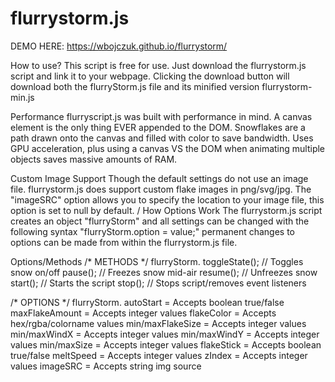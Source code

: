 # flurrystorm.js

DEMO HERE: https://wbojczuk.github.io/flurrystorm/

How to use?
This script is free for use. Just download the flurrystorm.js script and link it to your webpage. Clicking the download button will download both the flurryStorm.js file and its minified version flurrystorm-min.js
<script src="flurryscript.js" defer></script>

Performance
flurryscript.js was built with performance in mind. A canvas element is the only thing EVER appended to the DOM. Snowflakes are a path drawn onto the canvas and filled with color to save bandwidth. Uses GPU acceleration, plus using a canvas VS the DOM when animating multiple objects saves massive amounts of RAM.

Custom Image Support
Though the default settings do not use an image file. flurrystorm.js does support custom flake images in png/svg/jpg. The "imageSRC" option allows you to specify the location to your image file, this option is set to null by default.
/
How Options Work
The flurrystorm.js script creates an object "flurryStorm" and all settings can be changed with the following syntax "flurryStorm.option = value;" permanent changes to options can be made from within the flurrystorm.js file.

Options/Methods
/* METHODS */
flurryStorm.
toggleState(); // Toggles snow on/off
pause(); // Freezes snow mid-air
resume(); // Unfreezes snow
start(); // Starts the script
stop(); // Stops script/removes event listeners

/* OPTIONS */
flurryStorm.
autoStart = Accepts boolean true/false
maxFlakeAmount = Accepts integer values
flakeColor = Accepts hex/rgba/colorname values
min/maxFlakeSize = Accepts integer values
min/maxWindX = Accepts integer values
min/maxWindY = Accepts integer values
min/maxSize = Accepts integer values
flakeStick = Accepts boolean true/false
meltSpeed = Accepts integer values
zIndex = Accepts integer values
imageSRC = Accepts string img source

